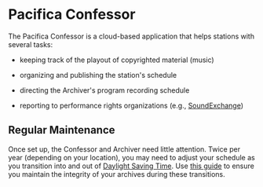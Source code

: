 <!--
---

	title: Pacifica Confessor
	author: David Klann <dklann@broadcasttool.com>
	date: Mon Mar 13 03:52:40 PM CDT 2023
    weight: 10
---
-->
<!-- Create formatted output with one of these commands:
	pandoc --toc --embed-resources --standalone -f markdown -t latex -o overview.pdf overview.md
-->

# Pacifica Confessor #

The Pacifica Confessor is a cloud-based application that helps stations with
several tasks:

- keeping track of the playout of copyrighted material (music)

- organizing and publishing the station's schedule

- directing the Archiver's program recording schedule

- reporting to performance rights organizations (e.g.,
  [SoundExchange](https://soundexchange.com/))

## Regular Maintenance ##

Once set up, the Confessor and Archiver need little attention. Twice per year
(depending on your location), you may need to adjust your schedule as you
transition into and out of
[Daylight Saving Time](https://en.wikipedia.org/wiki/Daylight_saving_time). Use
[this guide](regular-maintenance/DST.md) to ensure you maintain the integrity of
your archives during these transitions.
